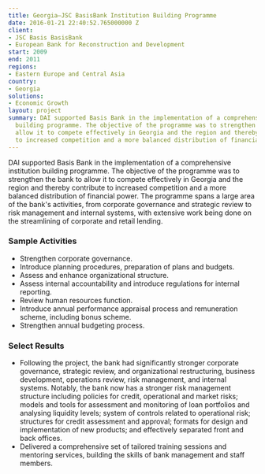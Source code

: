 ```yaml
---
title: Georgia—JSC BasisBank Institution Building Programme
date: 2016-01-21 22:40:52.765000000 Z
client:
- JSC Basis BasisBank
- European Bank for Reconstruction and Development
start: 2009
end: 2011
regions:
- Eastern Europe and Central Asia
country:
- Georgia
solutions:
- Economic Growth
layout: project
summary: DAI supported Basis Bank in the implementation of a comprehensive institution
  building programme. The objective of the programme was to strengthen the bank to
  allow it to compete effectively in Georgia and the region and thereby contribute
  to increased competition and a more balanced distribution of financial power.
---
```


DAI supported Basis Bank in the implementation of a comprehensive institution building programme. The objective of the programme was to strengthen the bank to allow it to compete effectively in Georgia and the region and thereby contribute to increased competition and a more balanced distribution of financial power. The programme spans a large area of the bank's activities, from corporate governance and strategic review to risk management and internal systems, with extensive work being done on the streamlining of corporate and retail lending.

###  Sample Activities

* Strengthen corporate governance.
* Introduce planning procedures, preparation of plans and budgets.
* Assess and enhance organizational structure.
* Assess internal accountability and introduce regulations for internal reporting.
* Review human resources function.
* Introduce annual performance appraisal process and remuneration scheme, including bonus scheme.
* Strengthen annual budgeting process.

###  Select Results

* Following the project, the bank had significantly stronger corporate governance, strategic review, and organizational restructuring, business development, operations review, risk management, and internal systems. Notably, the bank now has a stronger risk management structure including policies for credit, operational and market risks; models and tools for assessment and monitoring of loan portfolios and analysing liquidity levels; system of controls related to operational risk; structures for credit assessment and approval; formats for design and implementation of new products; and effectively separated front and back offices.
* Delivered a comprehensive set of tailored training sessions and mentoring services, building the skills of bank management and staff members.
